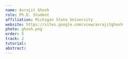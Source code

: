 ```yaml
---
name: Avrajit Ghosh
role: Ph.D. Student
affiliation: Michigan State University
website: https://sites.google.com/view/avrajitghosh
photo: ghosh.png
order: 5
track: 2
tutorial: 
abstract: 
---
```

